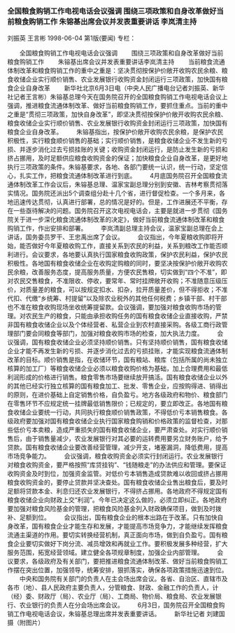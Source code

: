 ### 全国粮食购销工作电视电话会议强调  围绕三项政策和自身改革做好当前粮食购销工作  朱镕基出席会议并发表重要讲话  李岚清主持
刘振英  王言彬
1998-06-04
第1版(要闻)
专栏：

　　全国粮食购销工作电视电话会议强调
　　围绕三项政策和自身改革做好当前粮食购销工作
　　朱镕基出席会议并发表重要讲话李岚清主持
　　当前粮食流通体制改革和粮食购销工作的重中之重是：坚决贯彻按保护价敞开收购农民余粮、粮食收储企业实行顺价销售、农业发展银行收购资金封闭运行三项政策，加快国有粮食企业自身改革
　　新华社北京6月3日电（中央人民广播电台记者刘振英、新华社记者王言彬）朱镕基总理今天在国务院召开的全国粮食购销工作电视电话会议上强调，推进粮食流通体制改革、做好当前粮食购销工作，要抓住重点。当前的重中之重是“贯彻三项政策，加快自身改革”，即坚决贯彻按保护价敞开收购农民余粮、粮食收储企业实行顺价销售、农业发展银行收购资金封闭运行三项政策，加快国有粮食企业自身改革。
　　朱镕基指出，按保护价敞开收购农民余粮，是保护农民积极性，实行粮食顺价销售的基础；实行顺价销售，是粮食收储企业不发生新的亏损、并逐步消化过去亏损挂账的关键；收购资金封闭运行，是防止发生新的亏损和挤占挪用，及时足额供应粮食收购资金的保证；加快粮食企业自身改革，是更好地执行三项政策的条件。朱镕基要求，各地、各部门要统一认识，统一行动，坚定信心，扎实工作，把粮食流通体制改革进行到底。
　　4月底国务院召开全国粮食流通体制改革工作会议后，朱镕基总理、温家宝副总理分别到安徽、吉林考察贯彻落实情况。国务院还派出5个调查组分赴十几个省，进行督促检查。一个多月来，各地迅速传达贯彻，认真进行部署，总的情况是好的。但是，工作进展还不平衡，存在一些亟待解决的问题。国务院召开这次电视电话会，主要是就进一步贯彻《国务院关于进一步深化粮食流通体制改革的决定》，做好当前粮食流通体制改革和粮食购销工作，作出安排和部署。
　　李岚清副总理主持会议，温家宝副总理在会上讲话，国务委员罗干、王忠禹出席了会议。
　　会议指出，今年夏粮收购即将开始，能否做好今年夏粮收购工作，直接关系到农民的利益，关系到粮改工作能否顺利进行。会议要求，各地要认真执行国家粮食收购政策，保护农民利益，保护农民积极性。各地国有粮食收储企业在收购定购粮的同时，要坚决按保护价敞开收购农民余粮，改善服务态度，提高服务质量，方便农民售粮，切实做到“四个不准”，即对农民交售粮食，不准限收、停收，要常年、常时挂牌敞开收购；不准随意压级压价，对质量差的粮食，可以按规定扣水、扣杂，拉开质量差价，但不得拒收；不准代扣、代缴“乡统筹、村提留”以及除农业税外的其他任何税费；乡镇干部、村干部也不准在粮食收购现场坐收统筹提留款。会议强调，要加强对粮食收购市场的管理。对农民生产的粮食，只能由承担收购任务的国有粮食收储企业直接收购，严禁非国有粮食收储企业以及个体经营者、私营企业到农村直接采购。各级工商行政管理部门要会同粮食等部门，加强对粮食收购市场的检查，加大执法力度。
　　会议强调，国有粮食收储企业必须坚持顺价销售。只有坚持顺价销售，国有粮食收储企业才能不再发生新的亏损、并逐步消化过去的亏损挂账，才能实现粮食流通体制改革的目标。顺价销售是指，在收储环节，国有粮站、粮库（包括所属的尚未独立核算的加工厂）等粮食收储企业必须以粮食收购价格为基础，加上合理费用和最低利润形成的价格进行销售。粮食零售市场要继续放开搞活。国有粮食收储企业以外的其他已经实行独立核算的国有粮食加工、批发、零售企业，应按购得进、销得出的原则，在进价基础上自定销售价格，自负盈亏。地方各级政府和物价、粮食部门在零售环节不应规定统一挂牌最低销售限价；已规定的，要立即改正。各地国有粮食收储企业要统一行动，共同执行粮食顺价销售政策，不得低价亏本销售粮食。各级政府要加强对国有粮食收储企业执行国家粮食购销和价格政策的监督检查，对那些低价亏本卖粮，造成严重损失的国有粮食收储企业，要严肃查处。对实行顺价销售后，由于销售量减少，农业发展银行对其必要的运转费用要另立财务账户，给予贷款。国有粮食收储企业要改善经营管理，减少开支，堵塞漏洞，降低费用，提高市场竞争能力。
　　会议强调，粮食收购资金必须实行封闭运行。农业发展银行对粮食收购资金，要严格按照“库贷挂钩”、“钱随粮走”的办法供应和管理。要保证收购资金及时到位，加强资金监管。对低价亏本销售造成贷款难以收回或挤占挪用粮食收购资金的，要停止贷款并坚决查处。国有粮食收储企业售出粮食后，要及时足额将贷款本金、利息归还农业发展银行，不得挤占挪用。各地政府不得规定国有粮食收储企业向财政上交“利润”。今年已决定这么做的，必须立即纠正。各地政府要加强对粮食风险基金的管理，把粮食风险基金列入财政确保项目，做到及时拨补、足额到位。
　　会议指出，国有粮食企业的根本出路在于改革。只有加快自身改革，国有粮食企业才能生存和发展，才能提高市场竞争力，才能继续发挥粮食流通主渠道的作用。要切实转换经营机制，真正面向市场，做到自负盈亏。国有粮食企业要切实做好下岗分流、减员增效和再就业工作。要积极发展多种经营，扩大服务范围，拓宽经营领域。建立健全各项规章制度，加强企业内部管理。
　　会议要求，各级政府及有关部门，要把推进粮食流通体制改革、做好当前粮食购销工作摆在突出位置，加强领导，统筹安排，狠抓落实，确保各项政策措施迅速到位。
　　中央和国务院有关部门的负责人在主会场出席会议。各省、自治区、直辖市及各市（地）、县人民政府主要负责人，分管粮食、财政、金融工作的负责人，计（经）委、财政厅（局）、农业厅（局）、工商局、物价局、粮食局、农业发展银行、农业银行的负责人在分会场出席会议。
　　6月3日，国务院召开全国粮食购销工作电视电话会议，朱镕基总理出席并发表重要讲话。
　　新华社记者  刘建国摄（附图片）
